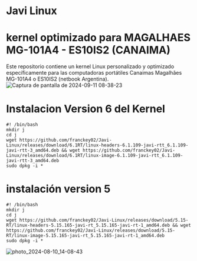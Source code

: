 # Javi Linux
# kernel optimizado para  MAGALHAES MG-101A4 - ES10IS2 (CANAIMA) 
Este repositorio contiene un kernel Linux personalizado y optimizado específicamente para las computadoras portátiles Canaimas Magalhães MG-101A4 o ES10IS2 (netbook Argentina). 
![Captura de pantalla de 2024-09-11 08-38-23](https://github.com/user-attachments/assets/6c456a84-b1de-4cb6-9d0b-669cfccd5b91)

# Instalacion Version 6 del Kernel
```shell
#! /bin/bash
mkdir j
cd j
wget https://github.com/franckey02/Javi-Linux/releases/download/6.1RT/linux-headers-6.1.109-javi-rtt_6.1.109-javi-rtt-3_amd64.deb && wget https://github.com/franckey02/Javi-Linux/releases/download/6.1RT/linux-image-6.1.109-javi-rtt_6.1.109-javi-rtt-3_amd64.deb
sudo dpkg -i *
```
# instalación version 5
```shell
#! /bin/bash
mkdir j
cd j
wget https://github.com/franckey02/Javi-Linux/releases/download/5.15-RT/linux-headers-5.15.165-javi-rt_5.15.165-javi-rt-1_amd64.deb && wget https://github.com/franckey02/Javi-Linux/releases/download/5.15-RT/linux-image-5.15.165-javi-rt_5.15.165-javi-rt-1_amd64.deb
sudo dpkg -i *
```
![photo_2024-08-10_14-08-43](https://github.com/user-attachments/assets/8f608929-91b2-4b61-b7be-62399dd9ec13)

